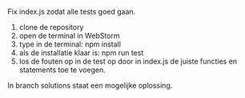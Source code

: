 Fix index.js zodat alle tests goed gaan.

1. clone de repository
2. open de terminal in WebStorm
3. type in de terminal: npm install
4. als de installatie klaar is: npm run test
5. los de fouten op in de test op door in index.js de juiste functies
   en statements toe te voegen.

In branch solutions staat een mogelijke oplossing.  